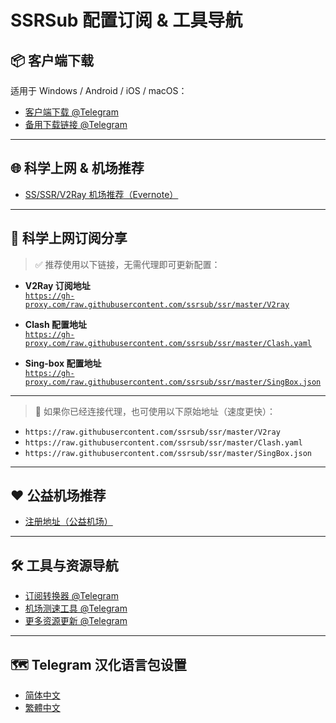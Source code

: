 # SSRSub 配置订阅 & 工具导航

## 📦 客户端下载

适用于 Windows / Android / iOS / macOS：

- [客户端下载 @Telegram](https://dafei.de/)
- [备用下载链接 @Telegram](https://t.me/SSRSUB/891)

---

## 🌐 科学上网 & 机场推荐

- [SS/SSR/V2Ray 机场推荐（Evernote）](https://www.evernote.com/l/AaF79psMKRZAOLA0IOrV8CQfjdssm_1f9N4/)

---

## 🚀 科学上网订阅分享

> ✅ 推荐使用以下链接，无需代理即可更新配置：

- **V2Ray 订阅地址**  
  [`https://gh-proxy.com/raw.githubusercontent.com/ssrsub/ssr/master/V2ray`](https://gh-proxy.com/raw.githubusercontent.com/ssrsub/ssr/master/V2ray)

- **Clash 配置地址**  
  [`https://gh-proxy.com/raw.githubusercontent.com/ssrsub/ssr/master/Clash.yaml`](https://gh-proxy.com/raw.githubusercontent.com/ssrsub/ssr/master/Clash.yaml)

- **Sing-box 配置地址**  
  [`https://gh-proxy.com/raw.githubusercontent.com/ssrsub/ssr/master/SingBox.json`](https://gh-proxy.com/raw.githubusercontent.com/ssrsub/ssr/master/SingBox.json)

---

> 🧩 如果你已经连接代理，也可使用以下原始地址（速度更快）：

- `https://raw.githubusercontent.com/ssrsub/ssr/master/V2ray`
- `https://raw.githubusercontent.com/ssrsub/ssr/master/Clash.yaml`
- `https://raw.githubusercontent.com/ssrsub/ssr/master/SingBox.json`

---

## ❤️ 公益机场推荐

- [注册地址（公益机场）](https://ssrsub.de)

---

## 🛠 工具与资源导航

- [订阅转换器 @Telegram](https://t.me/SSRSUB/893)
- [机场测速工具 @Telegram](https://t.me/dafei_de)
- [更多资源更新 @Telegram](https://t.me/SSRSUB/892)

---

## 🗺 Telegram 汉化语言包设置

- [简体中文](https://t.me/setlanguage/zh-hans-beta)
- [繁體中文](https://t.me/setlanguage/zh-hant-raw)
